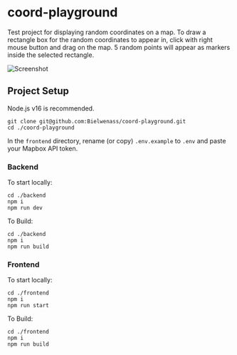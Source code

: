 # coord-playground
Test project for displaying random coordinates on a map. To draw a rectangle box for the random coordinates to appear in, click with right mouse button and drag on the map. 5 random points will appear as markers inside the selected rectangle.

![Screenshot](https://imgur.com/LmDuREL.png)

## Project Setup

Node.js v16 is recommended.
```
git clone git@github.com:Bielwenass/coord-playground.git
cd ./coord-playground
```
In the `frontend` directory, rename (or copy) `.env.example` to `.env` and paste your Mapbox API token.

### Backend

To start locally:
```
cd ./backend
npm i
npm run dev
```

To Build:
```
cd ./backend
npm i
npm run build
```

### Frontend

To start locally:
```
cd ./frontend
npm i
npm run start
```

To Build:
```
cd ./frontend
npm i
npm run build
```
